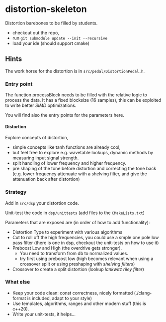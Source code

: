 # distortion-skeleton

Distortion barebones to be filled by students.
- checkout out the repo, 
- run `git submodule update --init --recursive`
- load your ide (should support cmake)

## Hints

The work horse for the distortion is in `src/pedal/DistortionPedal.h`.

### Entry point

The function processBlock needs to be filled with the relative logic 
to process the data. It has a fixed blocksize (16 samples), this can
be exploited to write better *SIMD* optimizations.

You will find also the entry points for the parameters here.

#### Distortion

Explore concepts of distortion, 
- simple concepts like tanh functions are already cool, 
- but feel free to explore e.g. wavetable lookups, dynamic methods by measuring input signal strength.
- split handling of lower frequency and higher frequency.
- pre shaping of the tone before distortion and correcting the tone back (e.g. lower frequency attenuate with a shelving filter, and give the attenuation back after distortion)

### Strategy

Add in `src/dsp` your distortion code.

Unit-test the code in `dsp/unittests` (add files to the `CMakeLists.txt`)

Parameters that are exposed are (in order of how to add functionality):
- Distortion Type to experiment with various algorithms
- Cut to roll off the high frequencies, you could use a smple one pole low pass filter (there is one in dsp, checkout the unit-tests on how to use it)
- Preboost Low and High (the overdrive gets stronger).
   - You need to transform from db to normalized values.
   - try first using preboost low (high becomes relevant when using a crossover split or using preshaping with *shelving filters*)
- Crossover to create a split distortion (lookup *lankwitz riley filter*)

### What else

- Keep your code clean: const correctness, nicely formatted (./clang-format is included, adapt to your style)
- Use templates, algorithms, ranges and other modern stuff (this is c++20).
- Write your unit-tests, it helps...
